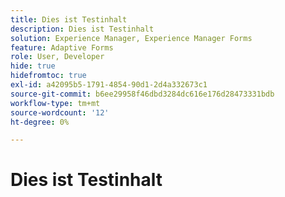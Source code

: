 ```yaml
---
title: Dies ist Testinhalt
description: Dies ist Testinhalt
solution: Experience Manager, Experience Manager Forms
feature: Adaptive Forms
role: User, Developer
hide: true
hidefromtoc: true
exl-id: a42095b5-1791-4854-90d1-2d4a332673c1
source-git-commit: b6ee29958f46dbd3284dc616e176d28473331bdb
workflow-type: tm+mt
source-wordcount: '12'
ht-degree: 0%

---
```


# Dies ist Testinhalt
